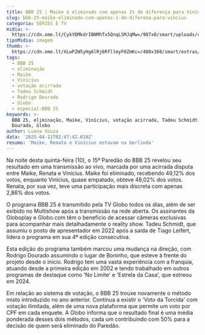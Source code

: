 ```yaml
---
title: BBB 25 | Maike é eliminado com apenas 1% de diferença para Vinícius
slug: bbb-25-maike-eliminado-com-apenas-1-de-diferena-para-vincius
categoria: SÉRIES E TV
midia: >-
  https://cdn.ome.lt/CykYDMkdrIBNMhTx5QnqLSMJqMw=/987x0/smart/uploads/conteudo/fotos/bbb25-maike-eliminado.jpg
tipoMidia: imagem
thumb: >-
  https://cdn.ome.lt/XLwPZW5yHg6lRj6RfllmyF0ZmKc=/480x360/smart/extras/conteudos/bbb25-maike-eliminado-peq.jpg
tags:
  - BBB 25
  - eliminação
  - Maike
  - Vinícius
  - votação acirrada
  - Tadeu Schmidt
  - Rodrigo Dourado
  - Globo
  - especial-BBB 25
keywords: >-
  BBB 25, eliminação, Maike, Vinícius, votação acirrada, Tadeu Schmidt, Rodrigo
  Dourado, Globo
author: Luana Souza
data: '2025-04-11T02:47:42.610Z'
resumo: 'Maike, Renata e Vinícius estavam na berlinda'
---
```


Na noite desta quinta-feira (10), o 15º Paredão do BBB 25 revelou seu resultado em uma transmissão ao vivo, marcada por uma acirrada disputa entre Maike, Renata e Vinícius. Maike foi eliminado, recebendo 49,12% dos votos, enquanto Vinícius, quase empatado, obteve 48,02% dos votos. Renata, por sua vez, teve uma participação mais discreta com apenas 2,86% dos votos.

O programa BBB 25 é transmitido pela TV Globo todos os dias, além de ser exibido no Multishow após a transmissão na rede aberta. Os assinantes da Globoplay e Globo.com têm o benefício de acessar câmeras exclusivas para acompanhar mais detalhadamente o reality show. Tadeu Schmidt, que assumiu o posto de apresentador em 2022 após a saída de Tiago Leifert, lidera o programa em sua 4ª edição consecutiva.

Esta edição do programa também marcou uma mudança na direção, com Rodrigo Dourado assumindo o lugar de Boninho, que esteve à frente do projeto desde o início. Rodrigo tem uma vasta experiência com a franquia, atuando desde a primeira edição em 2002 e tendo trabalhado em outros programas de destaque como 'No Limite' e 'Estrela da Casa', que estreou em 2024.

Em relação ao sistema de votação, o BBB 25 trouxe novamente o método misto introduzido no ano anterior. Continua a existir o 'Voto da Torcida' com votação ilimitada, além de uma nova plataforma que permite um voto por CPF em cada enquete. A Globo informa que o resultado final é uma média ponderada desses dois métodos, cada um contribuindo com 50% para a decisão de quem será eliminado do Paredão.
